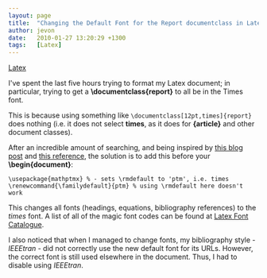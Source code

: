 ```yaml
---
layout: page
title:  "Changing the Default Font for the Report documentclass in Latex"
author: jevon
date:   2010-01-27 13:20:29 +1300
tags:   [Latex]
---
```


[Latex](Latex.md)

I've spent the last five hours trying to format my Latex document; in particular, trying to get a **\documentclass{report}** to all be in the Times font.

This is because using something like `\documentclass[12pt,times]{report}` does nothing (i.e. it does not select **times**, as it does for **{article}** and other document classes).

After an incredible amount of searching, and being inspired by <a href="http://blog.leosoto.com/2007/09/how-to-use-arial-font-in-latex.html">this blog post</a> and <a href="http://www.cl.cam.ac.uk/~rf10/pstex/latexcommands.htm">this reference</a>, the solution is to add this before your **\begin{document}**:

```
\usepackage{mathptmx} % - sets \rmdefault to 'ptm', i.e. times
\renewcommand{\familydefault}{ptm} % using \rmdefault here doesn't work
```

This changes all fonts (headings, equations, bibliography references) to the _times_ font. A list of all of the magic font codes can be found at <a href="http://www.tug.dk/FontCatalogue/">Latex Font Catalogue</a>.

I also noticed that when I managed to change fonts, my bibliography style - _IEEEtran_ - did not correctly use the new default font for its URLs. However, the correct font is still used elsewhere in the document. Thus, I had to disable using _IEEEtran_.
